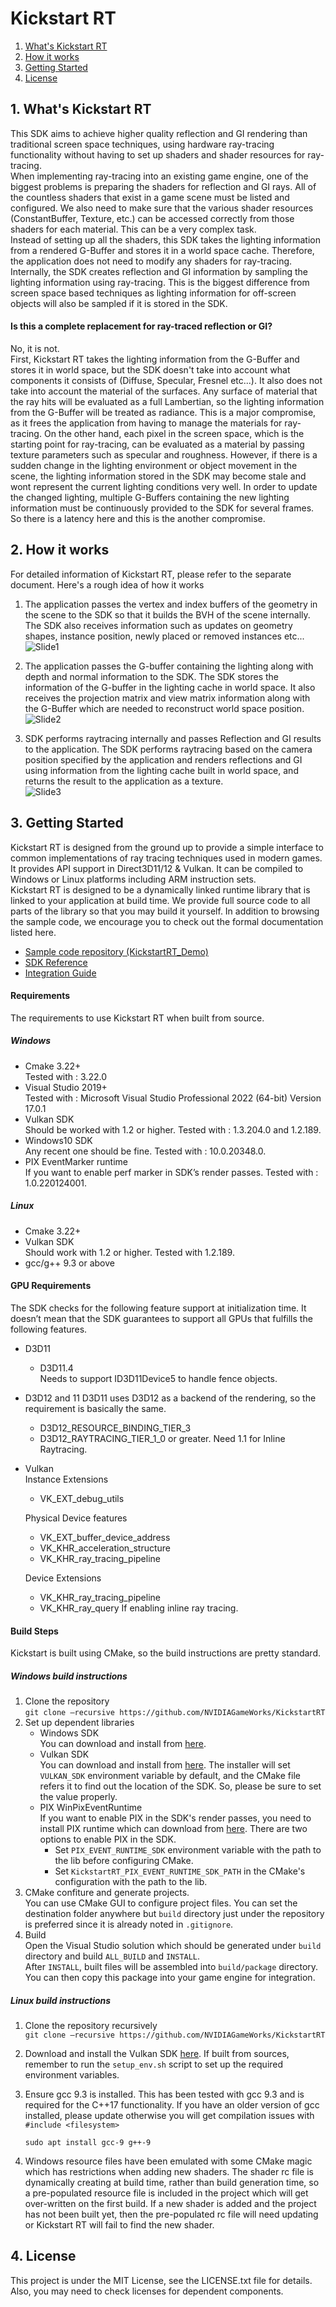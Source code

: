 # Kickstart RT

1. [What's Kickstart RT](#1-whats-kickstart-rt)
2. [How it works](#2-how-it-works)
3. [Getting Started](#3-getting-started)
4. [License](#4-license)

## 1. What's Kickstart RT
This SDK aims to achieve higher quality reflection and GI rendering than traditional screen space techniques, using hardware ray-tracing functionality without having to set up shaders and shader resources for ray-tracing.  
When implementing ray-tracing into an existing game engine, one of the biggest problems is preparing the shaders for reflection and GI rays.
All of the countless shaders that exist in a game scene must be listed and configured. We also need to make sure that the various shader resources (ConstantBuffer, Texture, etc.) can be accessed correctly from those shaders for each material. This can be a very complex task.  
Instead of setting up all the shaders, this SDK takes the lighting information from a rendered G-Buffer and stores it in a world space cache. Therefore, the application does not need to modify any shaders for ray-tracing.
Internally, the SDK creates reflection and GI information by sampling the lighting information using ray-tracing. This is the biggest difference from screen space based techniques as lighting information for off-screen objects will also be sampled if it is stored in the SDK.

#### Is this a complete replacement for ray-traced reflection or GI?
No, it is not.  
First, Kickstart RT takes the lighting information from the G-Buffer and stores it in world space, but the SDK doesn't take into account what components it consists of (Diffuse, Specular, Fresnel etc...). It also does not take into account the material of the surfaces.
Any surface of material that the ray hits will be evaluated as a full Lambertian, so the lighting information from the G-Buffer will be treated as radiance. This is a major compromise, as it frees the application from having to manage the materials for ray-tracing.
On the other hand, each pixel in the screen space, which is the starting point for ray-tracing, can be evaluated as a material by passing texture parameters such as specular and roughness.
However, if there is a sudden change in the lighting environment or object movement in the scene, the lighting information stored in the SDK may become stale and wont represent the current lighting conditions very well. In order to update the changed lighting, multiple G-Buffers containing the new lighting information must be continuously provided to the SDK for several frames. So there is a latency here and this is the another compromise.

## 2. How it works
For detailed information of Kickstart RT, please refer to the separate document. Here's a rough idea of how it works

1. The application passes the vertex and index buffers of the geometry in the scene to the SDK so that it builds the BVH of the scene internally.
The SDK also receives information such as updates on geometry shapes, instance position, newly placed or removed instances etc...  
![Slide1](https://user-images.githubusercontent.com/5753935/157593405-1a18be4e-893c-4d14-b104-773f69738ac3.png)

1. The application passes the G-buffer containing the lighting along with depth and normal information to the SDK.
The SDK stores the information of the G-buffer in the lighting cache in world space. It also receives the projection matrix and view matrix information along with the G-Buffer which are needed to reconstruct world space position.  
![Slide2](https://user-images.githubusercontent.com/5753935/157593410-c6a037ec-3d1b-4f14-a19c-9dbbf10560b4.png)

1. SDK performs raytracing internally and passes Reflection and GI results to the application.
The SDK performs raytracing based on the camera position specified by the application and renders reflections and GI using information from the lighting cache built in world space, and returns the result to the application as a texture.  
![Slide3](https://user-images.githubusercontent.com/5753935/157593412-758d200b-da90-4b69-ab25-bc75545f0dca.png)

## 3. Getting Started

Kickstart RT is designed from the ground up to provide a simple interface to common implementations of ray tracing techniques used in modern games.  It provides API support in Direct3D11/12 & Vulkan.  It can be compiled to Windows or Linux platforms including ARM instruction sets.  
Kickstart RT is designed to be a dynamically linked runtime library that is linked to your application at build time. We provide full source code to all parts of the library so that you may build it yourself.
In addition to browsing the sample code, we encourage you to check out the formal documentation listed here.
- [Sample code repository (KickstartRT_Demo)](https://github.com/NVIDIAGameWorks/KickstartRT_Demo)
- [SDK Reference](docs/SDK_Reference.md)
- [Integration Guide](docs/SDK_Integration_Guide.md)

#### Requirements
The requirements to use Kickstart RT when built from source.

##### Windows
- Cmake 3.22+  
  Tested with : 3.22.0
- Visual Studio 2019+  
  Tested with : Microsoft Visual Studio Professional 2022 (64-bit) Version 17.0.1  
- Vulkan SDK  
  Should be worked with 1.2 or higher. Tested with : 1.3.204.0 and 1.2.189.
- Windows10 SDK  
  Any recent one should be fine. Tested with : 10.0.20348.0.  
- PIX EventMarker runtime  
  If you want to enable perf marker in SDK’s render passes. Tested with : 1.0.220124001.

##### Linux
- Cmake 3.22+  
- Vulkan SDK  
  Should work with 1.2 or higher. Tested with 1.2.189.
- gcc/g++ 9.3 or above

#### GPU Requirements
The SDK checks for the following feature support at initialization time. It doesn’t mean that the SDK guarantees to support all GPUs that fulfills the following features.

- D3D11
  - D3D11.4  
    Needs to support ID3D11Device5 to handle fence objects. 

- D3D12 and 11
  D3D11 uses D3D12 as a backend of the rendering, so the requirement is basically the same.
  - D3D12_RESOURCE_BINDING_TIER_3
  - D3D12_RAYTRACING_TIER_1_0 or greater.
    Need 1.1 for Inline Raytracing.

- Vulkan  
  Instance Extensions  
    - VK_EXT_debug_utils  

  Physical Device features  
    - VK_EXT_buffer_device_address
    - VK_KHR_acceleration_structure  
    - VK_KHR_ray_tracing_pipeline  

  Device Extensions  
    - VK_KHR_ray_tracing_pipeline  
    - VK_KHR_ray_query
      If enabling inline ray tracing.  

#### Build Steps
Kickstart is built using CMake, so the build instructions are pretty standard. 

##### Windows build instructions
1. Clone the repository  
  `git clone –recursive https://github.com/NVIDIAGameWorks/KickstartRT`
2. Set up dependent libraries  
   - Windows SDK  
     You can download and install from [here](https://developer.microsoft.com/en-us/windows/downloads/windows-sdk/).      
   - Vulkan SDK  
     You can download and install from [here](https://www.lunarg.com/vulkan-sdk/).
     The installer will set `VULKAN_SDK` environment variable by default, and the CMake file refers it to find out the location of the SDK.
     So, please be sure to set the value properly.  
   - PIX WinPixEventRuntime  
     If you want to enable PIX in the SDK's render passes, you need to install PIX runtime which can download from [here](https://www.nuget.org/packages/WinPixEventRuntime). There are two options to enable PIX in the SDK.
     - Set `PIX_EVENT_RUNTIME_SDK` environment variable with the path to the lib before configuring CMake.  
     - Set `KickstartRT_PIX_EVENT_RUNTIME_SDK_PATH` in the CMake's configuration with the path to the lib.  
3. CMake confiture and generate projects.  
You can use CMake GUI to configure project files. You can set the destination folder anywhere but `build` directory just under the repository is preferred since it is already noted in `.gitignore`.   
4. Build  
  Open the Visual Studio solution which should be generated under `build` directory and build `ALL_BUILD` and `INSTALL`.  
  After `INSTALL`, built files will be assembled into `build/package` directory. You can then copy this package into your game engine for integration.  

##### Linux build instructions

1. Clone the repository recursively  
  `git clone –recursive https://github.com/NVIDIAGameWorks/KickstartRT`

2. Download and install the Vulkan SDK [here](https://www.lunarg.com/vulkan-sdk/). If built from sources, remember to run the `setup_env.sh` script to set up the required environment variables.

3. Ensure gcc 9.3 is installed. This has been tested with gcc 9.3 and is required for the C++17 functionality. If you have an older version of gcc installed, please update otherwise you will get compilation issues with `#include <filesystem>`
    
    `sudo apt install gcc-9 g++-9`

4. Windows resource files have been emulated with some CMake magic which has restrictions when adding new shaders. The shader rc file is dynamically creating at build time, rather than build generation time, so a pre-populated resource file is included in the project which will get over-written on the first build. If a new shader is added and the project has not been built yet, then the pre-populated rc file will need updating or Kickstart RT will fail to find the new shader.

## 4. License

This project is under the MIT License, see the LICENSE.txt file for details. Also, you may need to check licenses for dependent components.

